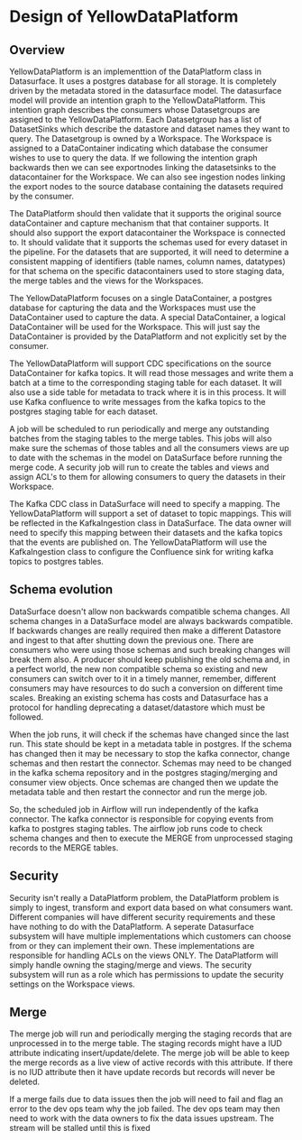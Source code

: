 # Design of YellowDataPlatform

## Overview

YellowDataPlatform is an implementtion of the DataPlatform class in Datasurface. It uses a postgres database for all storage. It is completely driven by the metadata stored in the datasurface model. The datasurface model will provide an intention graph to the YellowDataPlatform. This intention graph describes the consumers whose Datasetgroups are assigned to the YellowDataPlatform. Each Datasetgroup has a list of DatasetSinks which describe the datastore and dataset names they want to query. The Datasetgroup is owned by a Workspace. The Workspace is assigned to a DataContainer indicating which database the consumer wishes to use to query the data. If we following the intention graph backwards then we can see exportnodes linking the datasetsinks to the datacontainer for the Workspace. We can also see ingestion nodes linking the export nodes to the source database containing the datasets required by the consumer.

The DataPlatform should then validate that it supports the original source dataContainer and capture mechanism that that container supports. It should also support the export datacontainer the Workspace is connected to. It should validate that it supports the schemas used for every dataset in the pipeline. For the datasets that are supported, it will need to determine a consistent mapping of identifiers (table names, column names, datatypes) for that schema on the specific datacontainers used to store staging data, the merge tables and the views for the Workspaces.

The YellowDataPlatform focuses on a single DataContainer, a postgres database for capturing the data and the Workspaces must use the DataContainer used to capture the data. A special DataContainer, a logical DataContainer will be used for the Workspace. This will just say the DataContainer is provided by the DataPlatform and not explicitly set by the consumer.

The YellowDataPlatform will support CDC specifications on the source DataContainer for kafka topics. It will read those messages and write them a batch at a time to the corresponding staging table for each dataset. It will also use a side table for metadata to track where it is in this process. It will use Kafka confluence to write messages from the kafka topics to the postgres staging table for each dataset.

A job will be scheduled to run periodically and merge any outstanding batches from the staging tables to the merge tables. This jobs will also make sure the schemas of those tables and all the consumers views are up to date with the schemas in the model on DataSurface before running the merge code. A security job will run to create the tables and views and assign ACL's to them for allowing consumers to query the datasets in their Workspace.

The Kafka CDC class in DataSurface will need to specify a mapping. The YellowDataPlatform will support a set of dataset to topic mappings. This will be reflected in the KafkaIngestion class in DataSurface. The data owner will need to specify this mapping between their datasets and the kafka topics that the events are published on. The YellowDataPlatform will use the KafkaIngestion class to configure the Confluence sink for writing kafka topics to postgres tables.

## Schema evolution

DataSurface doesn't allow non backwards compatible schema changes. All schema changes in a DataSurface model are always backwards compatible. If backwards changes are really required then make a different Datastore and ingest to that after shutting down the previous one. There are consumers who were using those schemas and such breaking changes will break them also. A producer should keep publishing the old schema and, in a perfect world, the new non compatible schema so existing and new consumers can switch over to it in a timely manner, remember, different consumers may have resources to do such a conversion on different time scales. Breaking an existing schema has costs and Datasurface has a protocol for handling deprecating a dataset/datastore which must be followed.

When the job runs, it will check if the schemas have changed since the last run. This state should be kept in a metadata table in postgres. If the schema has changed then it may be necessary to stop the kafka connector, change schemas and then restart the connector. Schemas may need to be changed in the kafka schema repository and in the postgres staging/merging and consumer view objects. Once schemas are changed then we update the metadata table and then restart the connector and run the merge job.

So, the scheduled job in Airflow will run independently of the kafka connector. The kafka connector is responsible for copying events from kafka to postgres staging tables. The airflow job runs code to check schema changes and then to execute the MERGE from unprocessed staging records to the MERGE tables.

## Security

Security isn't really a DataPlatform problem, the DataPlatform problem is simply to ingest, transform and export data based on what consumers want. Different companies will have different security requirements and these have nothing to do with the DataPlatform. A seperate Datasurface subsystem will have multiple implementations which customers can choose from or they can implement their own. These implementations are responsible for handling ACLs on the views ONLY. The DataPlatform will simply handle owning the staging/merge and views. The security subsystem will run as a role which has permissions to update the security settings on the Workspace views.

## Merge

The merge job will run and periodically merging the staging records that are unprocessed in to the merge table. The staging records might have a IUD attribute indicating insert/update/delete. The merge job will be able to keep the merge records as a live view of active records with this attribute. If there is no IUD attribute then it have update records but records will never be deleted.

If a merge fails due to data issues then the job will need to fail and flag an error to the dev ops team why the job failed. The dev ops team may then need to work with the data owners to fix the data issues upstream. The stream will be stalled until this is fixed
